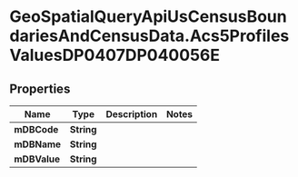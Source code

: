 # GeoSpatialQueryApiUsCensusBoundariesAndCensusData.Acs5ProfilesValuesDP0407DP040056E

## Properties

Name | Type | Description | Notes
------------ | ------------- | ------------- | -------------
**mDBCode** | **String** |  | 
**mDBName** | **String** |  | 
**mDBValue** | **String** |  | 


